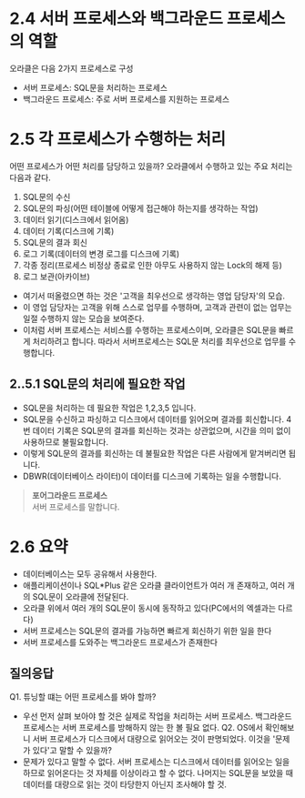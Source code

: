 # 2.4 서버 프로세스와 백그라운드 프로세스의 역할

오라클은 다음 2가지 프로세스로 구성
- 서버 프로세스: SQL문을 처리하는 프로세스
- 백그라운드 프로세스: 주로 서버 프로세스를 지원하는 프로세스

# 2.5 각 프로세스가 수행하는 처리

어떤 프로세스가 어떤 처리를 담당하고 있을까? 오라클에서 수행하고 있는 주요 처리는 다음과 같다.

1. SQL문의 수신
2. SQL문의 파싱(어떤 테이블에 어떻게 접근해야 하는지를 생각하는 작업)
3. 데이터 읽기(디스크에서 읽어옴)
4. 데이터 기록(디스크에 기록)
5. SQL문의 결과 회신
6. 로그 기록(데이터의 변경 로그를 디스크에 기록)
7. 각종 정리(프로세스 비정상 종료로 인한 아무도 사용하지 않는 Lock의 해제 등)
8. 로그 보관(아카이브)

* 여기서 떠올렸으면 하는 것은 '고객을 최우선으로 생각하는 영업 담당자'의 모습.
* 이 영업 담당자는 고객을 위해 스스로 업무를 수행하며, 고객과 관련이 없는 업무는 일절 수행하지 않는 모습을 보여준다.
* 이처럼 서버 프로세스는 서비스를 수행하는 프로세스이며, 오라클은 SQL문을 빠르게 처리하려고 합니다. 따라서 서버프로세스는 SQL문 처리를 최우선으로 업무를 수행합니다.

## 2..5.1 SQL문의 처리에 필요한 작업
- SQL문을 처리하는 데 필요한 작업은 1,2,3,5 입니다.
- SQL문을 수신하고 파싱하고 디스크에서 데이터를 읽어오며 결과를 회신합니다. 4번 데이터 기록은 SQL문의 결과를 회신하는 것과는 상관없으며, 시간을 의미 없이 사용하므로 불필요합니다.
- 이렇게 SQL문의 결과를 회신하는 데 불필요한 작업은 다른 사람에게 맡겨버리면 됩니다.
- DBWR(데이터베이스 라이터)이 데이터를 디스크에 기록하는 일을 수행합니다.

> **포어그라운드 프로세스**
> <br> 서버 프로세스를 말합니다.


# 2.6 요약
- 데이터베이스는 모두 공유해서 사용한다.
- 애플리케이션이나 SQL*Plus 같은 오라클 클라이언트가 여러 개 존재하고, 여러 개의 SQL문이 오라클에 전달된다.
- 오라클 위에서 여러 개의 SQL문이 동시에 동작하고 있다(PC에서의 엑셀과는 다르다)
- 서버 프로세스는 SQL문의 결과를 가능하면 빠르게 회신하기 위한 일을 한다
- 서버 프로세스를 도와주는 백그라운드 프로세스가 존재한다

## 질의응답

Q1. 튜닝할 떄는 어떤 프로세스를 봐야 할까?
- 우선 먼저 살펴 보아야 할 것은 실제로 작업을 처리하는 서버 프로세스. 백그라운드 프로세스는 서버 프로세스를 방해하지 않는 한 볼 필요 없다.
Q2. OS에서 확인해보니 서버 프로세스가 디스크에서 대량으로 읽어오는 것이 판명되었다. 이것을 '문제가 있다'고 말할 수 있을까?
- 문제가 있다고 말할 수 없다. 서버 프로세스는 디스크에서 데이터를 읽어오는 일을 하므로 읽어온다는 것 자체를 이상이라고 할 수 없다. 나머지는 SQL문을 보았을 때 데이터를 대량으로 읽는 것이 타당한지 아닌지 조사해야 할 것.




